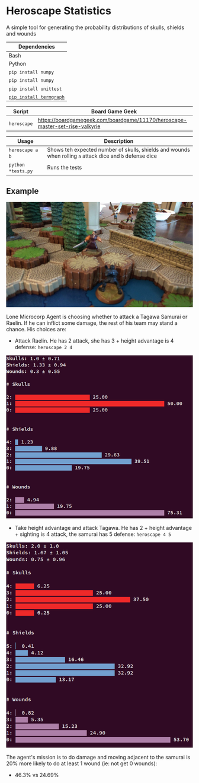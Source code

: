 # Heroscape Statistics

A simple tool for generating the probability distributions of skulls, shields and wounds

| Dependencies                                                 |
| ---                                                          |
| Bash                                                         |
| Python                                                       |
| `pip install numpy`                                          |
| `pip install numpy`                                          |
| `pip install unittest`                                       |
| [`pip install termgraph`](https://github.com/mkaz/termgraph) |

| Script      | Board Game Geek                                                              |
| ---         | ---                                                                          |
| `heroscape` | https://boardgamegeek.com/boardgame/11170/heroscape-master-set-rise-valkyrie |

| Usage              | Description                                                                                               |
| ---                | ---                                                                                                       |
| `heroscape a b`    | Shows teh expected number of skulls, shields and wounds when rolling `a` attack dice and `b` defense dice |
| `python *tests.py` | Runs the tests                                                                                            |

## Example

![microcorp.png](images/microcorp.png)

Lone Microcorp Agent is choosing whether to attack a Tagawa Samurai or Raelin. If he can inflict some damage, the rest of his team may stand a chance. His choices are:

 - Attack Raelin. He has 2 attack, she has 3 + height advantage is 4 defense: `heroscape 2 4`

![heroscape 2 4](images/heroscape_2_4.png)

 - Take height advantage and attack Tagawa. He has 2 + height advantage + sighting is 4 attack, the samurai has 5 defense: `heroscape 4 5`

![heroscape 4 5](images/heroscape_4_5.png)

The agent's mission is to do damage and moving adjacent to the samurai is 20% more likely to do at least 1 wound (ie: not get 0 wounds): 

 - 46.3% vs 24.69%
